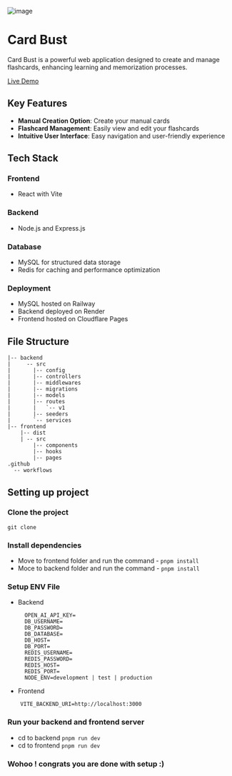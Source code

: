 ![image](https://github.com/user-attachments/assets/fbd9549f-a790-4861-bc0e-b20323b10d9d)

# Card Bust

Card Bust is a powerful web application designed to create and manage flashcards, enhancing learning and memorization processes.

[Live Demo](https://)

## Key Features

- **Manual Creation Option**: Create your manual cards
- **Flashcard Management**: Easily view and edit your flashcards
- **Intuitive User Interface**: Easy navigation and user-friendly experience

## Tech Stack

### Frontend

- React with Vite

### Backend

- Node.js and Express.js

### Database

- MySQL for structured data storage
- Redis for caching and performance optimization

### Deployment

- MySQL hosted on Railway
- Backend deployed on Render
- Frontend hosted on Cloudflare Pages

## File Structure

```
|-- backend
|     -- src
|       |-- config
|       |-- controllers
|       |-- middlewares
|       |-- migrations
|       |-- models
|       |-- routes
|       |   `-- v1
|       |-- seeders
|       `-- services
|-- frontend
    |-- dist
    | -- src
        |-- components
        |-- hooks
        |-- pages
.github
  -- workflows
```

## Setting up project

### Clone the project

```
git clone
```

### Install dependencies

- Move to frontend folder and run the command - `pnpm install`
- Moce to backend folder and run the command - `pnpm install`

### Setup ENV File

- Backend
  ```
    OPEN_AI_API_KEY=
    DB_USERNAME=
    DB_PASSWORD=
    DB_DATABASE=
    DB_HOST=
    DB_PORT=
    REDIS_USERNAME=
    REDIS_PASSWORD=
    REDIS_HOST=
    REDIS_PORT=
    NODE_ENV=development | test | production
  ```
- Frontend

```
    VITE_BACKEND_URI=http://localhost:3000
```

### Run your backend and frontend server

- cd to backend `pnpm run dev`
- cd to frontend `pnpm run dev`

### Wohoo ! congrats you are done with setup :)
